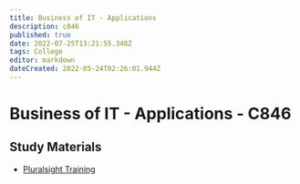 ```yaml
---
title: Business of IT - Applications
description: c846
published: true
date: 2022-07-25T13:21:55.348Z
tags: College
editor: markdown
dateCreated: 2022-05-24T02:26:01.944Z
---
```


# Business of IT - Applications - C846

## Study Materials

- [Pluralsight Training](https://app.pluralsight.com/paths/certificate/comptia-project)